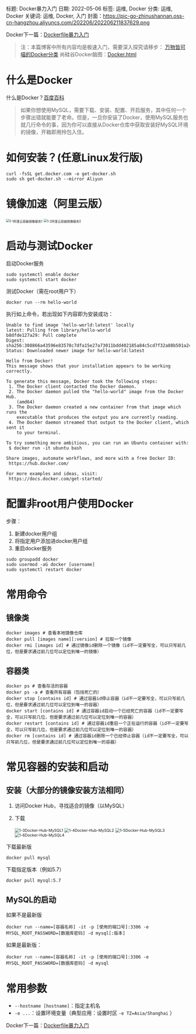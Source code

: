 标题: Docker暴力入门
日期: 2022-05-06
标签: 运维, Docker
分类: 运维, Docker
关键词: 运维, Docker, 入门
封面：https://pic-go-zhinushannan.oss-cn-hangzhou.aliyuncs.com/202206/202206211837629.png



Docker下一篇：<a href="/p/20220507/" target="_blank">Dockerfile暴力入门</a>

> 注：本篇博客中所有内容均是极速入门，需要深入探究请移步：
> [万物皆可喵的Docker分类](https://developer-help.cn/index.php/category/Docker/)
> 尚硅谷Docker脑图：<a href="/docker.html" target="_blank">Docker.html</a>

# 什么是Docker
什么是Docker？[百度百科](https://baike.baidu.com/item/Docker/13344470)

> 如果你想使用MySQL，需要下载、安装、配置、开启服务，其中任何一个步骤出错就能要了老命。但是，一旦你安装了Docker，使用MySQL服务也就几行命令的事，因为你可以直接从Docker仓库中获取安装好MySQL环境的镜像，开箱即用拎包入住。

# 如何安装？(任意Linux发行版)
```shell
curl -fsSL get.docker.com -o get-docker.sh
sudo sh get-docker.sh --mirror Aliyun
```

# 镜像加速（阿里云版）

<img src="https://pic-go-zhinushannan.oss-cn-hangzhou.aliyuncs.com/202206/202206211841347.png" alt="1-1阿里云容器镜像服务1" style="zoom:60%;" />

<img src="https://pic-go-zhinushannan.oss-cn-hangzhou.aliyuncs.com/202206/202206211842835.png" alt="1-2阿里云容器镜像服务2" style="zoom:60%;" />

# 启动与测试Docker
启动Docker服务
```shell
sudo systemctl enable docker
sudo systemctl start docker
```
测试Docker（需在root用户下）
```shell
docker run --rm hello-world
```
执行如上命令，若出现如下内容即为安装成功：
```shell
Unable to find image 'hello-world:latest' locally
latest: Pulling from library/hello-world
b8dfde127a29: Pull complete
Digest: sha256:308866a43596e83578c7dfa15e27a73011bdd402185a84c5cd7f32a88b501a24
Status: Downloaded newer image for hello-world:latest

Hello from Docker!
This message shows that your installation appears to be working correctly.

To generate this message, Docker took the following steps:
 1. The Docker client contacted the Docker daemon.
 2. The Docker daemon pulled the "hello-world" image from the Docker Hub.
    (amd64)
 3. The Docker daemon created a new container from that image which runs the
    executable that produces the output you are currently reading.
 4. The Docker daemon streamed that output to the Docker client, which sent it
    to your terminal.

To try something more ambitious, you can run an Ubuntu container with:
 $ docker run -it ubuntu bash

Share images, automate workflows, and more with a free Docker ID:
 https://hub.docker.com/

For more examples and ideas, visit:
 https://docs.docker.com/get-started/
```

# 配置非root用户使用Docker
步骤：
1. 新建docker用户组
2. 将指定用户添加进docker用户组
3. 重启docker服务
```shell
sudo groupadd docker
sudo usermod -aG docker [username]
sudo systemctl restart docker
```

# 常用命令
## 镜像类
```shell
docker images # 查看本地镜像仓库
docker pull [images name][:version] # 拉取一个镜像
docker rmi [images id] # 通过镜像id删除一个镜像（id不一定要写全，可以只写前几位，但是要求通过前几位可以定位到唯一的镜像）
```
## 容器类
```shell
docker ps # 查看存活的容器
docker ps -a # 查看所有容器（包括死亡的）
docker stop [contains id] # 通过容器id停止容器（id不一定要写全，可以只写前几位，但是要求通过前几位可以定位到唯一的容器）
docker start [contains id] # 通过容器id启动一个已经死亡的容器（id不一定要写全，可以只写前几位，但是要求通过前几位可以定位到唯一的容器）
docker restart [contains id] # 通过容器id重启一个正在运行的容器（id不一定要写全，可以只写前几位，但是要求通过前几位可以定位到唯一的容器）
docker rm [contains id] # 通过容器id删除一个已经停止容器（id不一定要写全，可以只写前几位，但是要求通过前几位可以定位到唯一的容器）
```


# 常见容器的安装和启动
## 安装（大部分的镜像安装方法相同）
1. 访问Docker Hub，寻找适合的镜像（以MySQL）

2. 下载

   <img src="https://pic-go-zhinushannan.oss-cn-hangzhou.aliyuncs.com/202206/202206211843283.png" alt="1-3Docker-Hub-MySQL1" style="zoom:75%;" />

   <img src="https://pic-go-zhinushannan.oss-cn-hangzhou.aliyuncs.com/202206/202206211844932.png" alt="1-4Docker-Hub-MySQL2" style="zoom:75%;" />

   <img src="https://pic-go-zhinushannan.oss-cn-hangzhou.aliyuncs.com/202206/202206211844369.png" alt="1-5Docker-Hub-MySQL3" style="zoom:75%;" />

   <img src="https://pic-go-zhinushannan.oss-cn-hangzhou.aliyuncs.com/202206/202206211844230.png" alt="1-6Docker-Hub-MySQL4" style="zoom:75%;" />

下载最新版
```shell
docker pull mysql
```

下载指定版本（例如5.7）
```shell
docker pull mysql:5.7
```

## MySQL的启动
如果不是最新版
```shell
docker run --name=[容器名称] -it -p [使用的端口号]:3306 -e MYSQL_ROOT_PASSWORD=[数据库密码] -d mysql[:版本]
```
如果是最新版：
```shell
docker run --name=[容器名称] -it -p [使用的端口号]:3306 -e MYSQL_ROOT_PASSWORD=[数据库密码] -d mysql
```



# 常用参数

- `--hostname [hostname]`：指定主机名
- `-e ...`：设置环境变量（典型应用：设置时区 `-e TZ=Asia/Shanghai` ）



Docker下一篇：<a href="/p/20220507/" target="_blank">Dockerfile暴力入门</a>


